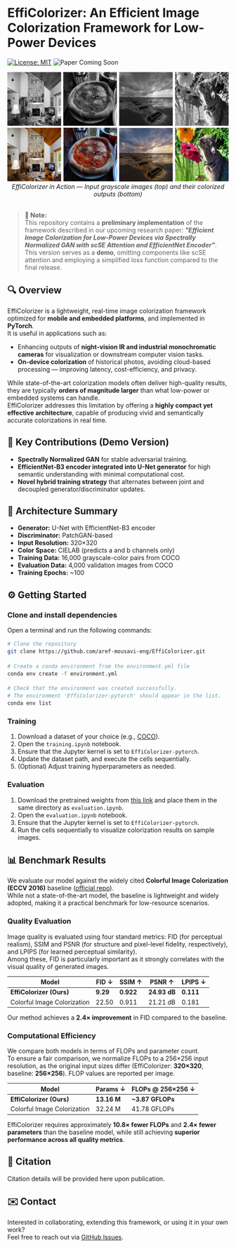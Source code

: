 # EffiColorizer: An Efficient Image Colorization Framework for Low-Power Devices

[![License: MIT](https://img.shields.io/badge/License-MIT-yellow.svg)](https://opensource.org/licenses/MIT)
![Paper Coming Soon](https://img.shields.io/badge/Paper-coming%20soon-lightgray)

<p align="center">
  <img src="images/teaser.png" alt="colorization_preview" style="max-width: 100%; height: auto;" />
  <em>EffiColorizer in Action — Input grayscale images (top) and their colorized outputs (bottom)</em>
  <br><br>
</p>

> **📌 Note:**  
> This repository contains a **preliminary implementation** of the framework described in our upcoming research paper: _**"Efficient Image Colorization for Low-Power Devices via Spectrally Normalized GAN with scSE Attention and EfficientNet Encoder"**_. This version serves as a **demo**, omitting components like scSE attention and employing a simplified loss function compared to the final release.


## 🔍 Overview

EffiColorizer is a lightweight, real-time image colorization framework optimized for **mobile and embedded platforms**, and implemented in **PyTorch**.  
It is useful in applications such as:
- Enhancing outputs of **night-vision IR and industrial monochromatic cameras** for visualization or downstream computer vision tasks.
- **On-device colorization** of historical photos, avoiding cloud-based processing — improving latency, cost-efficiency, and privacy.


While state-of-the-art colorization models often deliver high-quality results, they are typically **orders of magnitude larger** than what low-power or embedded systems can handle.  
EffiColorizer addresses this limitation by offering a **highly compact yet effective architecture**, capable of producing vivid and semantically accurate colorizations in real time.


## 🚀 Key Contributions (Demo Version)

- **Spectrally Normalized GAN** for stable adversarial training.
- **EfficientNet-B3 encoder integrated into U-Net generator** for high semantic understanding with minimal computational cost.
- **Novel hybrid training strategy** that alternates between joint and decoupled generator/discriminator updates.


## 🧠 Architecture Summary

- **Generator:** U-Net with EfficientNet-B3 encoder
- **Discriminator:** PatchGAN-based
- **Input Resolution:** 320×320
- **Color Space:** CIELAB (predicts a and b channels only)
- **Training Data:** 16,000 grayscale-color pairs from COCO
- **Evaluation Data:** 4,000 validation images from COCO
- **Training Epochs:** ~100


## ⚙️ Getting Started

### Clone and install dependencies

Open a terminal and run the following commands:

```bash
# Clone the repository
git clone https://github.com/aref-mousavi-eng/EffiColorizer.git

# Create a conda environment from the environment.yml file
conda env create -f environment.yml

# Check that the environment was created successfully.
# The environment 'EffiColorizer-pytorch' should appear in the list.
conda env list
```

### Training

1. Download a dataset of your choice (e.g., [COCO](https://cocodataset.org)).
2. Open the `training.ipynb` notebook.
3. Ensure that the Jupyter kernel is set to `EffiColorizer-pytorch`.
4. Update the dataset path, and execute the cells sequentially.
5. (Optional) Adjust training hyperparameters as needed.

### Evaluation

1. Download the pretrained weights from [this link](https://drive.google.com/drive/folders/1gCsAj0PQFZwtKqX3hk4UOPakIZu9l4yL?usp=sharing) and place them in the same directory as `evaluation.ipynb`.
2. Open the `evaluation.ipynb` notebook.
3. Ensure that the Jupyter kernel is set to `EffiColorizer-pytorch`.
4. Run the cells sequentially to visualize colorization results on sample images.


## 📊 Benchmark Results

We evaluate our model against the widely cited **Colorful Image Colorization (ECCV 2016)** baseline ([official repo](https://github.com/richzhang/colorization)).  
While not a state-of-the-art model, the baseline is lightweight and widely adopted, making it a practical benchmark for low-resource scenarios.

### Quality Evaluation


Image quality is evaluated using four standard metrics: FID (for perceptual realism), SSIM and PSNR (for structure and pixel-level fidelity, respectively), and LPIPS (for learned perceptual similarity).   
Among these, FID is particularly important as it strongly correlates with the visual quality of generated images.

| Model                        | FID ↓    | SSIM ↑    | PSNR ↑       | LPIPS ↓   |
|-----------------------------|----------|-----------|--------------|-----------|
| **EffiColorizer (Ours)**    | **9.29** | **0.922** | **24.93 dB** | **0.111** |
| Colorful Image Colorization | 22.50    | 0.911     | 21.21 dB     | 0.181     |

Our method achieves a **2.4× improvement** in FID compared to the baseline.


### Computational Efficiency

We compare both models in terms of FLOPs and parameter count.  
To ensure a fair comparison, we normalize FLOPs to a 256×256 input resolution, as the original input sizes differ (EffiColorizer: **320×320**, baseline: **256×256**). FLOP values are reported per image.

| Model                        | Params ↓ | FLOPs @ 256×256 ↓ |
|-----------------------------|----------|--------------------|
| **EffiColorizer (Ours)**    | **13.16 M** | **~3.87 GFLOPs**   |
| Colorful Image Colorization | 32.24 M  | 41.78 GFLOPs       |

EffiColorizer requires approximately **10.8× fewer FLOPs** and **2.4× fewer parameters** than the baseline model, while still achieving **superior performance across all quality metrics**.


## 📄 Citation

Citation details will be provided here upon publication.


## ✉️ Contact

Interested in collaborating, extending this framework, or using it in your own work?  
Feel free to reach out via [GitHub Issues](https://github.com/aref-mousavi-eng/EffiColorizer/issues).  
